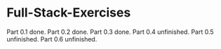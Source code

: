 # Full-Stack-Exercises
Part 0.1 done.
Part 0.2 done.
Part 0.3 done.
Part 0.4 unfinished.
Part 0.5 unfinished.
Part 0.6 unfinished.

